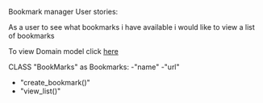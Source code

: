 Bookmark manager User stories: 

As a user 
to see what bookmarks i have available 
i would like to view a list of bookmarks

To view Domain model click [here](bookmark_manager_1.png)

CLASS "BookMarks" as Bookmarks:
-"name"
-"url"
+ "create_bookmark()"
+ "view_list()"